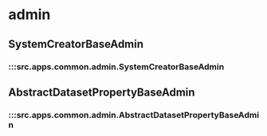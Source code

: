 # admin

## SystemCreatorBaseAdmin

### :::src.apps.common.admin.SystemCreatorBaseAdmin

## AbstractDatasetPropertyBaseAdmin

### :::src.apps.common.admin.AbstractDatasetPropertyBaseAdmin

